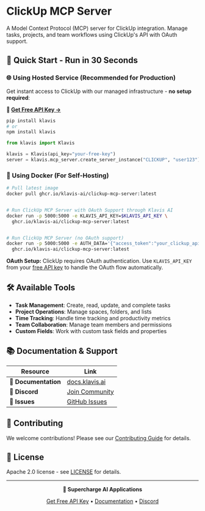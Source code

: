 # ClickUp MCP Server

A Model Context Protocol (MCP) server for ClickUp integration. Manage tasks, projects, and team workflows using ClickUp's API with OAuth support.

## 🚀 Quick Start - Run in 30 Seconds

### 🌐 Using Hosted Service (Recommended for Production)

Get instant access to ClickUp with our managed infrastructure - **no setup required**:

**🔗 [Get Free API Key →](https://www.klavis.ai/home/api-keys)**

```bash
pip install klavis
# or
npm install klavis
```

```python
from klavis import Klavis

klavis = Klavis(api_key="your-free-key")
server = klavis.mcp_server.create_server_instance("CLICKUP", "user123")
```

### 🐳 Using Docker (For Self-Hosting)

```bash
# Pull latest image
docker pull ghcr.io/klavis-ai/clickup-mcp-server:latest


# Run ClickUp MCP Server with OAuth Support through Klavis AI
docker run -p 5000:5000 -e KLAVIS_API_KEY=$KLAVIS_API_KEY \
  ghcr.io/klavis-ai/clickup-mcp-server:latest


# Run ClickUp MCP Server (no OAuth support)
docker run -p 5000:5000 -e AUTH_DATA='{"access_token":"your_clickup_api_token_here"}' \
  ghcr.io/klavis-ai/clickup-mcp-server:latest
```

**OAuth Setup:** ClickUp requires OAuth authentication. Use `KLAVIS_API_KEY` from your [free API key](https://www.klavis.ai/home/api-keys) to handle the OAuth flow automatically.

## 🛠️ Available Tools

- **Task Management**: Create, read, update, and complete tasks
- **Project Operations**: Manage spaces, folders, and lists
- **Time Tracking**: Handle time tracking and productivity metrics
- **Team Collaboration**: Manage team members and permissions
- **Custom Fields**: Work with custom task fields and properties

## 📚 Documentation & Support

| Resource | Link |
|----------|------|
| **📖 Documentation** | [docs.klavis.ai](https://docs.klavis.ai) |
| **💬 Discord** | [Join Community](https://discord.gg/p7TuTEcssn) |
| **🐛 Issues** | [GitHub Issues](https://github.com/klavis-ai/klavis/issues) |

## 🤝 Contributing

We welcome contributions! Please see our [Contributing Guide](../../CONTRIBUTING.md) for details.

## 📜 License

Apache 2.0 license - see [LICENSE](../../LICENSE) for details.

---

<div align="center">
  <p><strong>🚀 Supercharge AI Applications </strong></p>
  <p>
    <a href="https://www.klavis.ai">Get Free API Key</a> •
    <a href="https://docs.klavis.ai">Documentation</a> •
    <a href="https://discord.gg/p7TuTEcssn">Discord</a>
  </p>
</div>
